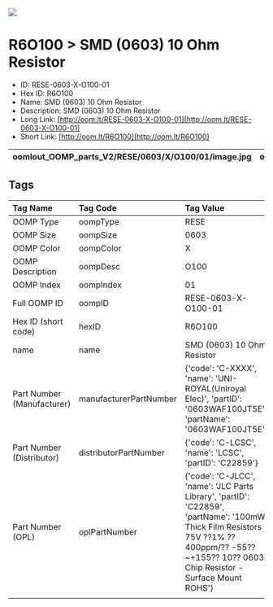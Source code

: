 


  
![][im]
# R6O100 > SMD (0603) 10 Ohm Resistor

- ID: RESE-0603-X-O100-01
- Hex ID: R6O100
- Name: SMD (0603) 10 Ohm Resistor
- Description: SMD (0603) 10 Ohm Resistor
- Long Link: [http://oom.lt/RESE-0603-X-O100-01](http://oom.lt/RESE-0603-X-O100-01)
- Short Link: [http://oom.lt/R6O100](http://oom.lt/R6O100)
  

|oomlout_OOMP_parts_V2/RESE/0603/X/O100/01/image.jpg|oomlout_OOMP_parts_V2/RESE/0603/X/O100/01/image_BOTTOM.jpg|oomlout_OOMP_parts_V2/RESE/0603/X/O100/01/image_RE.jpg||
| :---: | :---: | :---: | :---: |

## Tags
  

|Tag Name|Tag Code|Tag Value|
| :--- | :--- | :--- |
|OOMP Type|oompType|RESE|
|OOMP Size|oompSize|0603|
|OOMP Color|oompColor|X|
|OOMP Description|oompDesc|O100|
|OOMP Index|oompIndex|01|
|Full OOMP ID|oompID|RESE-0603-X-O100-01|
|Hex ID (short code)|hexID|R6O100|
|name|name|SMD (0603) 10 Ohm Resistor|
|Part Number (Manufacturer)|manufacturerPartNumber|{'code': 'C-XXXX', 'name': 'UNI-ROYAL(Uniroyal Elec)', 'partID': '0603WAF100JT5E', 'partName': '0603WAF100JT5E'}|
|Part Number (Distributor)|distributorPartNumber|{'code': 'C-LCSC', 'name': 'LCSC', 'partID': 'C22859'}|
|Part Number (OPL)|oplPartNumber|{'code': 'C-JLCC', 'name': 'JLC Parts Library', 'partID': 'C22859', 'partName': '100mW Thick Film Resistors 75V ??1% ??400ppm/?? -55??~+155?? 10?? 0603  Chip Resistor - Surface Mount ROHS'}|
||||



[im]: RESE/0603/X/O100/01/image_450.jpg

